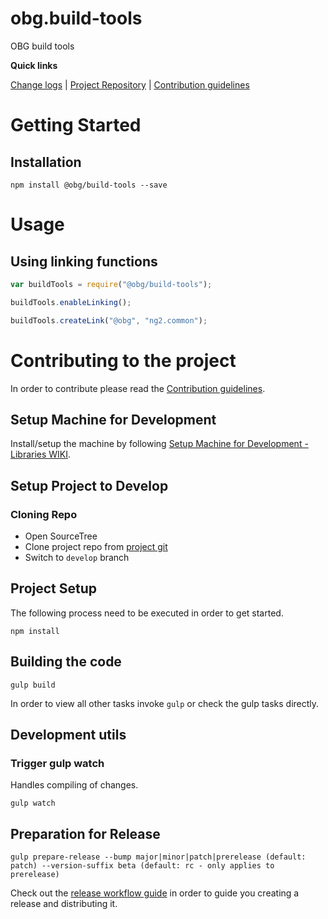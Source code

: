 [projectUri]: https://bitbucketsson.betsson.local/projects/WF/repos/obg.build-tools
[projectGit]: https://bitbucketsson.betsson.local/scm/wf/obg.build-tools.git
[changeLog]: ./doc/CHANGELOG.md

[contribWiki]: https://wikisson.betsson.local/display/SG/Contribution+Guidelines
[releaseWorkflowWiki]: https://wikisson.betsson.local/display/SG/Prepare+new+Release+for+Library
[setupMachineWiki]: https://wikisson.betsson.local/display/SG/Setup+Machine+for+Development+-+Libraries

# obg.build-tools
OBG build tools 

**Quick links**

[Change logs][changeLog] | [Project Repository][projectUri] | [Contribution guidelines][contribWiki]

# Getting Started

## Installation

```
npm install @obg/build-tools --save
```

# Usage

## Using linking functions

```js
var buildTools = require("@obg/build-tools");

buildTools.enableLinking();

buildTools.createLink("@obg", "ng2.common");
```

# Contributing to the project
In order to contribute please read the [Contribution guidelines][contribWiki].

## Setup Machine for Development
Install/setup the machine by following [Setup Machine for Development - Libraries WIKI][setupMachineWiki].

## Setup Project to Develop

### Cloning Repo

- Open SourceTree
- Clone project repo from [project git][projectGit]
- Switch to `develop` branch


## Project Setup
The following process need to be executed in order to get started.

```
npm install
```


## Building the code

```
gulp build
```
In order to view all other tasks invoke `gulp` or check the gulp tasks directly.

## Development utils

### Trigger gulp watch
Handles compiling of changes.
```
gulp watch
```


## Preparation for Release

```
gulp prepare-release --bump major|minor|patch|prerelease (default: patch) --version-suffix beta (default: rc - only applies to prerelease)
```
Check out the [release workflow guide][releaseWorkflowWiki] in order to guide you creating a release and distributing it.